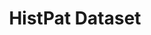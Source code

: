 ---
title: HistPat Dataset
url: https://dataverse.harvard.edu/dataset.xhtml?persistentId=doi:10.7910/DVN/BPC15W
timeframe: 1959-2021
---